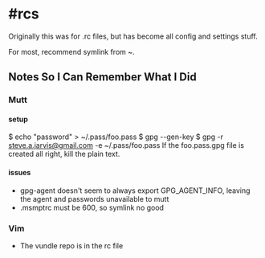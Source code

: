 #rcs
====

Originally this was for .rc files, but has become all config and settings stuff.

For most, recommend symlink from ~.

## Notes So I Can Remember What I Did
### Mutt
#### setup
$ echo "password" > ~/.pass/foo.pass
$ gpg --gen-key
$ gpg -r steve.a.jarvis@gmail.com -e ~/.pass/foo.pass
If the foo.pass.gpg file is created all right, kill the plain text.
#### issues
- gpg-agent doesn't seem to always export GPG_AGENT_INFO, leaving the agent and 
passwords unavailable to mutt
- .msmptrc must be 600, so symlink no good

### Vim
- The vundle repo is in the rc file
